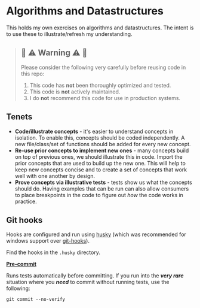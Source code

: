 # Algorithms and Datastructures

This holds my own exercises on algorithms and datastructures. The intent is to use these to illustrate/refresh my understanding.

> ## :rotating_light: :warning: Warning :warning: :rotating_light:
>
> Please consider the following very carefully before reusing code in this repo:
>
> 1. This code has **not** been thoroughly optimized and tested.
> 1. This code is **not** actively maintained.
> 1. I do **not** recommend this code for use in production systems.

## Tenets

-   **Code/illustrate concepts** - it's easier to understand concepts in isolation. To enable this, concepts should be coded independently. A new file/class/set of functions should be added for every new concept.
-   **Re-use prior concepts to implement new ones** - many concepts build on top of previous ones, we should illustrate this in code. Import the prior concepts that are used to build up the new one. This will help to keep new concepts concise and to create a set of concepts that work well with one another by design.
-   **Prove concepts via illustrative tests** - tests show us what the concepts should do. Having examples that can be run can also allow consumers to place breakpoints in the code to figure out _how_ the code works in practice.

## Git hooks

Hooks are configured and run using [husky](https://github.com/typicode/husky) (which was recommended for windows support over [git-hooks](https://github.com/tarmolov/git-hooks-js/issues/36)).

Find the hooks in the `.husky` directory.

**[Pre-commit](.husky/pre-commit)**

Runs tests automatically before committing. If you run into the **_very rare_** situation where you **_need_** to commit without running tests, use the following:

```
git commit --no-verify
```
